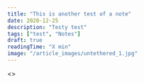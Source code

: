 ```yaml
---
title: "This is another test of a note"
date: 2020-12-25
description: "Testy test"
tags: ["test", "Notes"]
draft: true
readingTime: "X min"
image: "/article_images/untethered_1.jpg"
---
```


<>